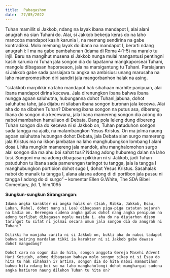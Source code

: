 ```yaml
---
title:  Pabagashon
date:  27/05/2022
---
```


Tuhan mamillit si Jakkob, ndang na layak ibana mandapot I, alai alani anugrah na sian Tuhani do. Alai, si Jakkob bekerja keras do na laho mancoba mandapot kasih karunia I, na memang sendirina na gabe kontradiksi. Molo memang layak do ibana na mandapot I, berarti ndang anugrah i: I ma na gabe pambahenan (idama di Roma 4:1-5) na maralo tu injil. Baru na mangihut musena si Jakkob nunga mulai mangantusi pentingni kasih karunia ni Tuhan jala songon dia do lapatanna mangkaporseai Tuhani, mangolu dibagasan haporseaon, jala na marsigantung tu Tuhani. Parsiajaran si Jakkob gabe sada parsiajara tu angka na ambisius: unang marusaha na laho mampromosihon diri sandiri jala mangorbanhon halak na asing.

“siJakkob marpikkir na laho mandapot hak sihahaan marhite panipuan, alai ibana mandapot dirina kecewa. Jala direnungkon ibana bahwa ibana nungga agoan saluhutna, hubunganna dohot Tuhani,jabuna, dohot saluhutna tahe, jala dijabu ni silaban ibana songon buronan jala kecewa. Alai aha do na dibahen Tuhan? Dibereng ibana songon na putus asa, dibereng Ibana do songon dia kecewana, jala Ibana mamereng songon dia adong do naboi mambahen hamuliaon di Debata. Dang pola leleng dung dibereng Tuhan songon dia do kecewa ni si Jakkob on, Tuhan patuduhon songon sada tangga na ajaib, na malambangkon Yesus Kristus. On ma jolma naung agoan saluhutna hubungan dohot Debata, jala Debata sian surgo mamereng jala Kristus ma na ikkon jambatan na laho manghubungkon lombang I alani dosa i. hita mungkin mamereng jala mandok, ahu manghalomohon surgo alai songon dia ma ahu boi sahat tusi? Ndang adong hubureng dalan na laho tusi. Songoni ma na adong dibagasan pikkiran ni si Jakkob, jadi Tuhan patuduhon tu ibana sada pamerengan taringot tu tangga, jala ia tangga I manghubungkon portibion dohot sugo I, dohot Yesus Kristus. Sasahalak naboi do manaik tu tangga I, alana alasna adong di di portibon jala pussu ni tangga I adong do di surgo” – komentar Ellen G.White, The SDA Bibel Comentary, jld. 1, hlm.1095

**Sungkun-sungkun Sirangrangan**:

`Idama angka karakter ni angka halak on (Isak, Ribka, Jakkob, Esau, Laban, Rahel, dohot nang si Lea) dibagasan piga-piga catatan sejarah na badia on. Berengma sudena angka gabus dohot nang angka penipuan na adong terlibat dibagasan ngolu nasida i. aha do na diajarhon dison taringot tu sifat ni jolmai secara umum jala songon dia do anugrah ni Tuhani?`

`Ditikki ho manjaha carita ni si Jakkob on, bukti aha do naboi tadapot bahwa seiring mardalan tikki ia karakter ni si Jakkob gabe dewasa dohot mangodang?`

`Dohot cara na sogon dia do hita, songon anggota Gereja Masehi Advent Hari Ketujuh, adong dibagasan bahaya molo songon sikap ni si Esau do hita tu hak sihahaan i? artina, songon dia do hita naboi mamastihon bahwa hita ndang boi so na laho manghaholongi dohot manghargai sudena angka hatiuron naung dilehon Tuhan tu hita on?`